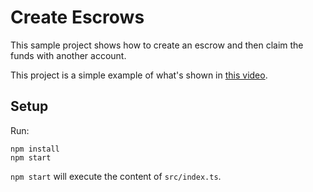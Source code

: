 # Create Escrows

This sample project shows how to create an escrow and then claim the funds with another account.

This project is a simple example of what's shown in [this video](https://www.youtube.com/watch?v=Uw5eedmXVbE&t=2s).

## Setup

Run:

```
npm install
npm start
```

`npm start` will execute the content of `src/index.ts`.
